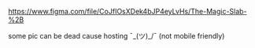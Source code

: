 https://www.figma.com/file/CoJfIOsXDek4bJP4eyLvHs/The-Magic-Slab-%2B 

some pic can be dead cause hosting ¯\_(ツ)_/¯  (not mobile friendly)

